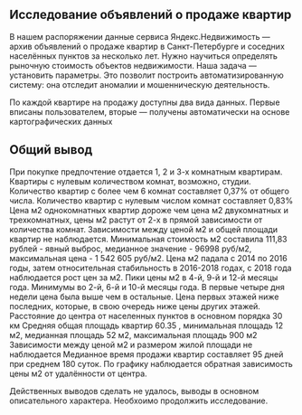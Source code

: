  ## Исследование объявлений о продаже квартир

В нашем распоряжении данные сервиса Яндекс.Недвижимость — архив объявлений о продаже квартир в Санкт-Петербурге и соседних населённых пунктов за несколько лет. Нужно научиться определять рыночную стоимость объектов недвижимости. Наша задача — установить параметры. Это позволит построить автоматизированную систему: она отследит аномалии и мошенническую деятельность. 

По каждой квартире на продажу доступны два вида данных. Первые вписаны пользователем, вторые — получены автоматически на основе картографических данных


## Общий вывод
При покупке предпочтение отдается 1, 2 и 3-х комнатным квартирам. Квартиры с нулевым количеством комнат, возможно, студии. Количество квартир с более чем 6 комнат составляет 0,37% от общего числа. Количество квартир с нулевым числом комнат составляет 0,83% Цена м2 однокомнатных квартир дороже чем цена м2 двукомнатных и трехкомнатных, цены м2 растут от 2-х в прямой зависимости от количества комнат. Зависимости между ценой м2 и общей площади квартир не наблюдается. Минимальная стоимость м2 составила 111,83 рублей - явный выброс, медианное значение - 96998 руб/м2, максимальная цена - 1 542 605 руб/м2. Цена м2 падала с 2014 по 2016 годы, затем относительная стабильность в 2016-2018 годах, с 2018 года наблюдается рост цен за м2. Пики цены м2 в 4-й, 9-й и 12-й месяцы года. Минимумы во 2-й, 6-й и 10-й месяцы года. В первые четыре дня недели цена была выше чем в остальные. Цена первых этажей ниже последних, которые, в свою очередь ниже цены других этажей. Расстояние до центра от населенных пунктов в основном порядка 30 км Средняя общая площадь квартир 60.35 , минимальная площадь 12 м2, медианная площадь 52 м2, максимальная площадь 900 м2 Зависимости между ценой м2 и размером жилой площади не наблюдается Медианное время продажи квартир составляет 95 дней при среднем 180 суток. По графику наблюдается обратная зависимость цены м2 от удалённости от центра.

Действенных выводов сделать не удалось, выводы в основном описательного характера. Необхоимо продолжить исследование.
